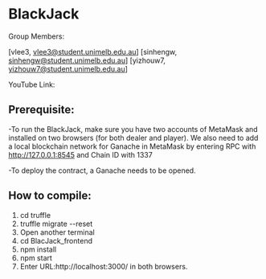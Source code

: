 # BlackJack
Group Members:

[vlee3, vlee3@student.unimelb.edu.au]
[sinhengw, sinhengw@student.unimelb.edu.au] 
[yizhouw7, yizhouw7@student.unimelb.edu.au]


YouTube Link: 

## Prerequisite:
-To run the BlackJack, make sure you have two accounts of MetaMask and installed on two browsers (for both dealer and player). We also need to add a local blockchain network for Ganache in MetaMask by entering RPC with http://127.0.0.1:8545 and Chain ID with 1337

-To deploy the contract, a Ganache needs to be opened.

## How to compile:
1. cd truffle 
2. truffle migrate --reset 
3. Open another terminal
4. cd BlacJack_frontend 
5. npm install 
6. npm start
7. Enter URL:http://localhost:3000/ in both browsers.